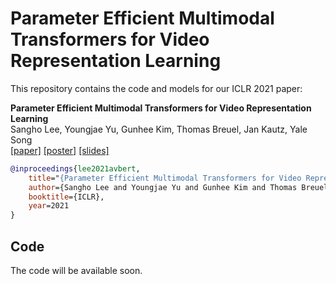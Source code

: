 # Parameter Efficient Multimodal Transformers for Video Representation Learning

This repository contains the code and models for our ICLR 2021 paper:

**Parameter Efficient Multimodal Transformers for Video Representation Learning** <br>
Sangho Lee, Youngjae Yu, Gunhee Kim, Thomas Breuel, Jan Kautz, Yale Song <br>
[[paper]](https://openreview.net/pdf?id=6UdQLhqJyFD) [[poster]](https://sangho-vision.github.io/assets/poster/iclr2021_lee_poster.png) [[slides]](https://sangho-vision.github.io/assets/slides/iclr2021_lee_slides.pdf)

```bibtex
@inproceedings{lee2021avbert,
    title="{Parameter Efficient Multimodal Transformers for Video Representation Learning}",
    author={Sangho Lee and Youngjae Yu and Gunhee Kim and Thomas Breuel and Jan Kautz and Yale Song},
    booktitle={ICLR},
    year=2021
}
```

## Code

The code will be available soon.
